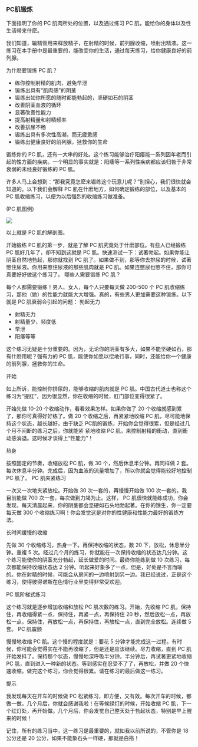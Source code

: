### PC肌锻炼
下面指明了你的 PC 肌肉所处的位置，以及通过练习 PC 肌，能给你的身体以及性生活带来什麽。

我们知道，输精管用来释放精子，在射精的时候，前列腺收缩，喷射出精液。这一练习在本手册中是最重要的，能改变你的生活，通过每天练习，给你健康良好的前列腺。

为什麽要锻练 PC 肌？
* 练你控制射精的肌肉，避免早泄
* 锻练出具有“肌肉感”的阴茎
* 锻练出如你所愿的随时都能勃起的，坚硬如石的阴茎
* 改善阴茎血液的循环
* 显著改善性能力
* 提高射精量和射精频率
* 改善排尿不畅
* 锻练出具有多次性高潮，而无疲惫感
* 锻练出健康良好的前列腺，拯救你的生命

锻练你的 PC 肌，还有一大串的好处。这个练习能够治疗阳痿能一系列因年老而引起的性方面的疾病。一个明显的事实就是：阳痿等一系列性疾病都应该归咎于非常衰弱的未经良好锻练的 PC 肌。

许多人马上会想到：“那我究竟怎麽来锻练这个玩意儿呢？”别担心，我们很快就会知道的。以下我们会解释 PC 肌在什麽地方，如何确定锻练的部位，以及基本的 PC 肌收缩练习，以便为以后强烈的收缩练习做准备。

(PC 肌图例)

![](http://xxoo.ibrother.me/images/penisimg/pc.gif)

以上就是 PC 肌的解剖图。

开始锻练 PC 肌的第一步，就是了解 PC 肌究竟处于什麽部位。有些人已经锻练 PC 肌好几年了，却不知到这就是 PC 肌。快速测试一下：试著勃起。如果你能让阴茎自然地勃起，那你就找到 PC 肌了。如果做不到，那等你去排尿的时候，试著憋住尿液。你用来憋住尿液的那些肌肉就是 PC 肌。如果连憋尿也憋不住，那你可真要好好做这个练习了。
哪些人需要锻练 PC 肌？

每个人都需要锻练！男人、女人，每个人只要每天做 200-500 个 PC 肌收缩练习，那他（她）的性能力就能大大增强。真的，有些男人更加需要这种锻练。以下就是 PC 肌衰弱会引起的问题： 勃起无力
* 射精无力
* 射精量少，频度低
* 早泄
* 阳痿等等

这个练习无疑是十分重要的。因为，无论你的阴茎有多大，如果不能坚硬如石，那有什麽用呢？强有力的 PC 肌，能使你如愿以偿地行事，同时，还能给你一个健康的前列腺，拯救你的生命。

开始

如上所诉，能控制你排尿的，能够收缩的肌肉就是 PC 肌。中国古代道士也称这个练习为“提肛”，因为很显然，你在收缩的时候，肛门部位变得很紧了。

开始先做 10-20 个收缩动作，看看效果怎样。如果你做了 20 个收缩就感到累了，那你可真得好好练了。做 20 个收缩之后，再紧紧地收缩 PC 肌，尽可能地保持这个状态，越长越好。由于缺乏 PC肌的锻练，开始你会觉得很累，但是经过几个月不间断的练习之后，你就能紧
紧地收缩 PC 肌，来控制射精的衝动，直到衝动感消退。这时候才谈得上“性能力”！

热身

按照固定的节奏，收缩放松 PC 肌，做 30 个，然后休息半分钟。再同样做 2 套。每次休息半分钟。完成后，因为血液的流量增加了，所以你就会觉得能较好地控制 PC 肌了。
PC 肌夹紧练习

一次又一次地夹紧放松。开始做 30 次一套的，再慢慢开始做 100 次一套的。我目前能做 700 次一套，每次做到力竭为止。这样， PC 肌很快就能练成功，你会发现，每天清晨起来，你的阴茎都会坚硬如石头地勃起著。在你的馀生，你一定要每天做 300 个收缩练习啊！你会发觉这是对你的性健康和性能力最好的锻练方法。

长时间缓慢的收缩

先做 30 个收缩练习，热身一下。再保持收缩的状态，数 20 下，放松，休息半分钟。重複 5 次。经过几个月的练习，你就能在一次保持收缩的状态达几分钟。这个练习能使你的阴茎充分勃起，延长做爱的时间。最终你能练到做 10 次练习，每次都能保持收缩状态达 2 分钟。听起来好象多了一点，但是，好处是不言而喻的。你在射精的时候，可能会从房间的一边喷射到另一边。我已经说过，正是这个练习，使得彼得诺斯在色情行业里变得非常受欢迎。

PC 肌阶梯式练习

这个练习就是逐步增加收缩和放松 PC 肌次数的练习。开始，先收缩 PC 肌，保持住，再收缩得紧一点，保持住，再紧一点，再保持住 20 秒，然后放松一点，再放松一点。保持住，再放松一点，再保持住，再放松一点，直到完全放松。连续做 5 套。
PC 肌震颤

慢慢地收缩 PC 肌。这个慢的程度就是：要花 5 分钟才能完成这一过程。有时候，你可能会觉得实在不能再收缩了，但是还是应该继续。尽力收缩，直到 PC 肌开始发抖了。保持那个状态，慢慢地深呼吸半分钟。半分钟后，再试著更紧地收缩 PC 肌，直到进入一种新的状态。等到感实在忍受不了了，再放松，并做 20 个快速收缩。做完这个练习，你会觉得很累。请在练习的最后做这一练习。

提示

我发现每天在开车的时候做 PC 松紧练习，即方便，又有效。每次开车的时候，都做一做。几个月后，你就会感谢我啦！在等候绿灯的时候，开始收缩 PC 肌，下一个红灯处，再开始做。几个月后，你会发觉自己整天处于勃起状态，特别是早上醒来的时候！

记住，所有的练习当中，这一练习是最重要的，就如我以前所说的，不管你是 18 公分还是 20 公分，如果不能象石头一样硬，那就是白搭！
